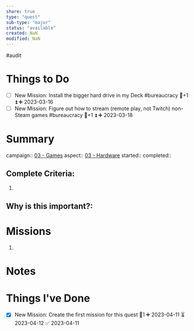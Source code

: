 ```yaml
---
share: true
type: "quest"
sub-type: "major"
status: "available"
created: NaN 
modified: NaN
---
```

 
 #audit 
# Things to Do
- [ ] New Mission: Install the bigger hard drive in my Deck #bureaucracy 🥄+1 ⏫  ➕ 2023-03-16 
- [ ] New Mission: Figure out how to stream (remote play, not Twitch) non-Steam games #bureaucracy 🥄+1 ⏫ ➕ 2023-03-18

# Summary
campaign:: [03 - Games](./03%20-%20Games.md)
aspect:: [03 - Hardware](03%20-%20Hardware.md)
started:: 
completed::
## Complete Criteria:
1. 

## Why is this important?:

# Missions
1.

# Notes

# Things I've Done
- [x] New Mission: Create the first mission for this quest 🥄1 ➕ 2023-04-11 ⏳ 2023-04-12 ✅ 2023-04-11